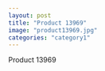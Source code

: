 ```yaml
---
layout: post
title: "Product 13969"
image: "product13969.jpg"
categories: "category1"
---
```

Product 13969
